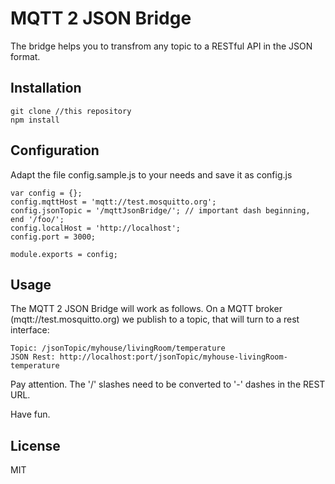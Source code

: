 MQTT 2 JSON Bridge
=============

The bridge helps you to transfrom any topic to a RESTful API in the JSON format.

Installation
-------------

```
git clone //this repository
npm install
```

Configuration
--------

Adapt the file config.sample.js to your needs and save it as config.js

```
var config = {};
config.mqttHost = 'mqtt://test.mosquitto.org';
config.jsonTopic = '/mqttJsonBridge/'; // important dash beginning, end '/foo/';
config.localHost = 'http://localhost';
config.port = 3000;

module.exports = config;
```

Usage
-----

The MQTT 2 JSON Bridge will work as follows.
On a MQTT broker (mqtt://test.mosquitto.org) we publish to a topic, that will turn to a rest interface:

```
Topic: /jsonTopic/myhouse/livingRoom/temperature
JSON Rest: http://localhost:port/jsonTopic/myhouse-livingRoom-temperature
```

Pay attention. The '/' slashes need to be converted to '-' dashes in the REST URL.

Have fun.

License
-------

MIT
